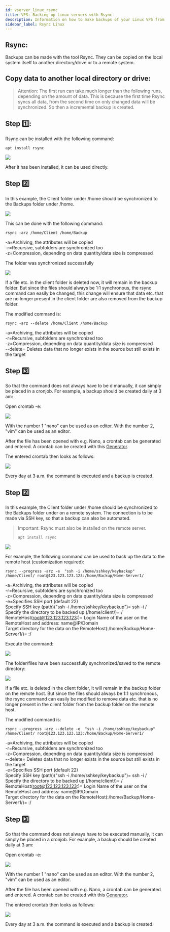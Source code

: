 ```yaml
---
id: vserver_linux_rsync
title: VPS: Backing up Linux servers with Rsync
description: Information on how to make backups of your Linux VPS from ZAP-Hosting with Rsync - ZAP-Hosting.com documentation
sidebar_label: Rsync Linux
---
```


## Rsync:

Backups can be made with the tool Rsync. 
They can be copied on the local system itself to another directory/drive or to a remote system.  

## Copy data to another local directory or drive:

>Attention: The first run can take much longer than the following runs, depending on the amount of data. This is because the first time Rsync syncs all data, from the second time on only changed data will be synchronized. 
>So then a incremental backup is created.  

## Step 1️⃣:

Rsync can be installed with the following command:

```
apt install rsync
```
![](https://screensaver01.zap-hosting.com/index.php/s/BKRnHd8MQY2eDnT/preview)

After it has been installed, it can be used directly. 

<!--DOCUSAURUS_CODE_TABS-->
<!--Daily backup to a local directory/drive-->
## Step 2️⃣

In this example, the Client folder under /home should be synchronized to the Backups folder under /home. 

![](https://screensaver01.zap-hosting.com/index.php/s/37i9DT9mXCd8JB5)

This can be done with the following command: 

```
rsync -arz /home/Client /home/Backup
```
-a=Archiving, the attributes will be copied
<br>
-r=Recursive, subfolders are synchronized too
<br>
-z=Compression, depending on data quantity/data size is compressed 

The folder was  synchronized successfully 

![](https://screensaver01.zap-hosting.com/index.php/s/mcHas3pPoDGrrHk/preview)

If a file etc. in the client folder is deleted now, it will remain in the backup folder. 
But since the files should always be 1:1 synchronous, the rsync command can easily be changed, this change will ensure that data etc. that are no longer present in the client folder are also removed from the backup folder. 

The modified command is: 

```
rsync -arz --delete /home/Client /home/Backup
```
-a=Archiving, the attributes will be copied
<br>
-r=Recursive, subfolders are synchronized too
<br>
-z=Compression, depending on data quantity/data size is compressed
<br>
--delete= Deletes data that no longer exists in the source but still exists in the target

## Step 3️⃣

So that the command does not always have to be d manually, it can simply be placed in a cronjob. 
For example, a backup should be created daily at 3 am: 

Open crontab -e: 

![](https://screensaver01.zap-hosting.com/index.php/s/GsPeM9xpWYbnWdZ/preview)

With the number 1 "nano" can be used as an editor.
With the number 2, "vim" can be used as an editor. 

After the file has been opened with e.g. Nano, a crontab can be generated and entered. 
A crontab can be created with this [Generator](https://crontab-generator.org/). 

The entered crontab then looks as follows: 

![](https://screensaver01.zap-hosting.com/index.php/s/x3kKAXMxYYKHWqR/preview)

Every day at 3 a.m. the command is executed and a backup is created. 

<!--Daily backup to a remote system-->
## Step 2️⃣

In this example, the Client folder under /home should be synchronized to the Backups folder under on a remote system. The connection is to be made via SSH key, so that a backup can also be automated.  
>Important: Rsync must also be installed on the remote server. 
>```
>apt install rsync
>````

![](https://screensaver01.zap-hosting.com/index.php/s/84yY84CAJE83aHo/preview)

For example, the following command can be used to back up the data to the remote host (customization required): 

```
rsync --progress -arz -e  "ssh -i /home/sshkey/keybackup" /home/Client/ root@123.123.123.123:/home/Backup/Home-Server1/
```

-a=Archiving, the attributes will be copied
<br>
-r=Recursive, subfolders are synchronized too
<br>
-z=Compression, depending on data quantity/data size is compressed 
<br>
-e=Specifies SSH port (default 22)
<br>
Specify SSH key (path)("ssh -i /home/sshkey/keybackup")= ssh -i /<path to key>
<br>
Specify the directory to be backed up (/home/client/)= /<directory>
<br>
RemoteHost(root@123.123.123.123:)= Login Name of the user on the RemoteHost and address: name@IP/Domain
<br>
Target directory for the data on the RemoteHost(:/home/Backup/Home-Server1/)= :/<Path to target directory>

Execute the command: 

![](https://screensaver01.zap-hosting.com/index.php/s/n3YMZgEWXrJsDct/preview)

The folder/files have been successfully synchronized/saved to the remote directory: 

![](https://screensaver01.zap-hosting.com/index.php/s/BDNcNnwiENZR9bc/preview)

If a file etc. is deleted in the client folder, it will remain in the backup folder on the remote host. 
But since the files should always be 1:1 synchronous, the rsync command can easily be modified to remove data etc. that is no longer present in the client folder from the backup folder on the remote host. 

The modified command is:

```
rsync --progress -arz --delete -e  "ssh -i /home/sshkey/keybackup" /home/Client/ root@123.123.123.123:/home/Backup/Home-Server1/
```
-a=Archiving, the attributes will be copied
<br>
-r=Recursive, subfolders are synchronized too
<br>
-z=Compression, depending on data quantity/data size is compressed 
<br>
--delete= Deletes data that no longer exists in the source but still exists in the target
<br>
-e=Specifies SSH port (default 22)
<br>
Specify SSH key (path)("ssh -i /home/sshkey/keybackup")= ssh -i /<path to key>
<br>
Specify the directory to be backed up (/home/client/)= /<directory>
<br>
RemoteHost(root@123.123.123.123:)= Login Name of the user on the RemoteHost and address: name@IP/Domain
<br>
Target directory for the data on the RemoteHost(:/home/Backup/Home-Server1/)= :/<Path to target directory>

## Step 3️⃣

So that the command does not always have to be executed manually, it can simply be placed in a cronjob. 
For example, a backup should be created daily at 3 am: 

Open crontab -e:

![](https://screensaver01.zap-hosting.com/index.php/s/3xpJKHSf9ZEdrBs/preview)

With the number 1 "nano" can be used as an editor.
With the number 2, "vim" can be used as an editor.  

After the file has been opened with e.g. Nano, a crontab can be generated and entered. 
A crontab can be created with this [Generator](https://crontab-generator.org/). 

The entered crontab then looks as follows: 

![](https://screensaver01.zap-hosting.com/index.php/s/xJXMjqGeWce4jDw/preview)

Every day at 3 a.m. the command is executed and a backup is created. 

<!--END_DOCUSAURUS_CODE_TABS-->
